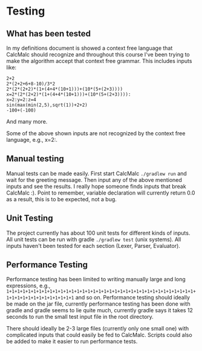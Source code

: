 # Testing

## What has been tested

In my definitions document is showed a context free language that CalcMalc should recognize and throughout this course I've been trying to make the algorithm accept that context free grammar.
This includes inputs like:

```
2+2
2*(2+2+6+8-10)/3*2
2*(2*(2+2)*(1+(4+4*(10+1)))+(10*(5+(2+3))))
x=2*(2*(2+2)*(1+(4+4*(10+1)))+(10*(5+(2+3)))):
x=2:y=2:z=4
sin(max(min(2,5),sqrt(1))+2+2)
-100+(-100)
```
And many more.

Some of the above shown inputs are not recognized by the context free language, e.g., x=2:.  

## Manual testing

Manual tests can be made easily. First start CalcMalc `./gradlew run` and wait for the greeting message. Then input any of the above mentioned inputs and see the results. I really hope someone finds inputs that break CalcMalc :). Point to remember, variable declaration will currently return 0.0 as a result, this is to be expected, not a bug.

## Unit Testing

The project currently has about 100 unit tests for different kinds of inputs. All unit tests can be run with gradle `./gradlew test` (unix systems).
All inputs haven't been tested for each section (Lexer, Parser, Evaluator).

## Performance Testing

Performance testing has been limited to writing manually large and long expressions, e.g., `1+1+1+1+1+1+1+1+1+1+1+1+1+1+1+1+1+1+1+1+1+1+1+1+1+1+1+1+1+1+1+1+1+1+1+1+1+1+1+1+1+1+1+1+1+1+1+1` and so on. Performance testing should ideally be made on the jar file, currently performance testing has been done with gradle and gradle seems to lie quite much, currently gradle says it takes 12 seconds to run the small test input file in the root directory.

There should ideally be 2-3 large files (currently only one small one) with complicated inputs that could easily be fed to CalcMalc. Scripts could also be added to make it easier to run performance tests. 